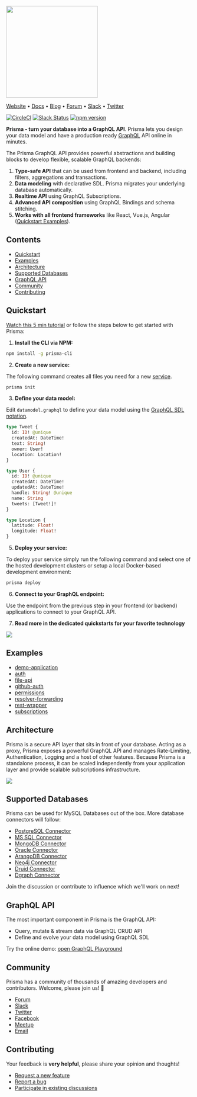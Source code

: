 <a href="https://www.prismagraphql.com"><img src="https://imgur.com/HUu10rH.png" width="248" /></a>

[Website](https://www.prismagraphql.com) • [Docs](https://www.prismagraphql.com/docs/) • [Blog](https://blog.graph.cool/) • [Forum](https://www.graph.cool/forum) • [Slack](https://slack.graph.cool/) • [Twitter](https://twitter.com/graphcool)

[![CircleCI](https://circleci.com/gh/graphcool/graphcool.svg?style=shield)](https://circleci.com/gh/graphcool/graphcool) [![Slack Status](https://slack.graph.cool/badge.svg)](https://slack.graph.cool) [![npm version](https://badge.fury.io/js/graphcool.svg)](https://badge.fury.io/js/graphcool)

**Prisma - turn your database into a GraphQL API**. Prisma lets you design your data model and have a production ready [GraphQL](https://www.howtographql.com/) API online in minutes.

The Prisma GraphQL API provides powerful abstractions and building blocks to develop flexible, scalable GraphQL backends:

1. **Type-safe API** that can be used from frontend and backend, including filters, aggregations and transactions.
2. **Data modeling** with declarative SDL. Prisma migrates your underlying database automatically.
3. **Realtime API** using GraphQL Subscriptions.
4. **Advanced API composition** using GraphQL Bindings and schema stitching.
5. **Works with all frontend frameworks** like React, Vue.js, Angular ([Quickstart Examples](https://www.prismagraphql.com/docs/quickstart/)).

## Contents

<!--
<img align="right" width="400" src="https://imgur.com/EsopgE3.gif" />
-->

* [Quickstart](#quickstart)
* [Examples](#examples)
* [Architecture](#architecture)
* [Supported Databases](#supported-databases)
* [GraphQL API](#graphql-api)
* [Community](#community)
* [Contributing](#contributing)

## Quickstart

[Watch this 5 min tutorial](https://www.youtube.com/watch?v=g0wFABHMzL4) or follow the steps below to get started with Prisma:

1. **Install the CLI via NPM:**

```sh
npm install -g prisma-cli
```

2. **Create a new service:**

The following command creates all files you need for a new [service](https://www.prismagraphql.com/docs/reference/service-configuration/overview-ieshoo5ohm).

```sh
prisma init
```

3. **Define your data model:**

Edit `datamodel.graphql` to define your data model using the [GraphQL SDL notation](https://www.prismagraphql.com/docs/reference/service-configuration/data-modelling-(sdl)-eiroozae8u).

```graphql
type Tweet {
  id: ID! @unique
  createdAt: DateTime!
  text: String!
  owner: User!
  location: Location!
}

type User {
  id: ID! @unique
  createdAt: DateTime!
  updatedAt: DateTime!
  handle: String! @unique
  name: String
  tweets: [Tweet!]!
}

type Location {
  latitude: Float!
  longitude: Float!
}
```

5. **Deploy your service:**

To deploy your service simply run the following command and select one of the hosted development clusters or setup a local Docker-based development environment:

```sh
prisma deploy
```

6. **Connect to your GraphQL endpoint:**

Use the endpoint from the previous step in your frontend (or backend) applications to connect to your GraphQL API.

7. **Read more in the dedicated quickstarts for your favorite technology**

[![](https://imgur.com/T5nakij.png)](https://www.prismagraphql.com/docs/quickstart/)

## Examples

- [demo-application](https://github.com/graphcool/graphql-server-example)
- [auth](examples/auth)
- [file-api](examples/file-api)
- [github-auth](examples/github-auth)
- [permissions](examples/permissions)
- [resolver-forwarding](examples/resolver-forwarding)
- [rest-wrapper](examples/rest-wrapper)
- [subscriptions](examples/subscriptions)


## Architecture

Prisma is a secure API layer that sits in front of your database. Acting as a proxy, Prisma exposes a powerful GraphQL API and manages Rate-Limiting, Authentication, Logging and a host of other features. Because Prisma is a standalone process, it can be scaled independently from your application layer and provide scalable subscriptions infrastructure.

![](https://imgur.com/SdssPgT.png)

## Supported Databases

Prisma can be used for MySQL Databases out of the box. More database connectors will follow:

* [PostgreSQL Connector](https://github.com/graphcool/prisma/issues/1641)
* [MS SQL Connector](https://github.com/graphcool/prisma/issues/1642)
* [MongoDB Connector](https://github.com/graphcool/prisma/issues/1643)
* [Oracle Connector](https://github.com/graphcool/prisma/issues/1644)
* [ArangoDB Connector](https://github.com/graphcool/prisma/issues/1645)
* [Neo4j Connector](https://github.com/graphcool/prisma/issues/1646)
* [Druid Connector](https://github.com/graphcool/prisma/issues/1647)
* [Dgraph Connector](https://github.com/graphcool/prisma/issues/1648)

Join the discussion or contribute to influence which we'll work on next!

## GraphQL API

The most important component in Prisma is the GraphQL API:

* Query, mutate & stream data via GraphQL CRUD API
* Define and evolve your data model using GraphQL SDL

Try the online demo: [open GraphQL Playground](https://www.prismagraphql.com/features)

## Community

Prisma has a community of thousands of amazing developers and contributors. Welcome, please join us! 👋

* [Forum](https://www.graph.cool/forum)
* [Slack](https://slack.graph.cool/)
* [Twitter](https://twitter.com/graphcool)
* [Facebook](https://www.facebook.com/GraphcoolHQ)
* [Meetup](https://www.meetup.com/graphql-berlin)
* [Email](hello@graph.cool)

## Contributing

Your feedback is **very helpful**, please share your opinion and thoughts!

* [Request a new feature](https://github.com/graphcool/prisma/issues/new)
* [Report a bug](https://github.com/graphcool/prisma/issues/new)
* [Participate in existing discussions](https://github.com/graphcool/prisma/issues)

